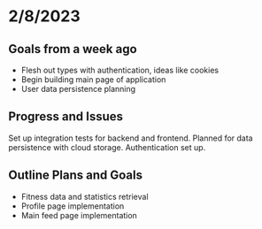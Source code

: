 # 2/8/2023 
## Goals from a week ago
- Flesh out types with authentication, ideas like cookies
- Begin building main page of application
- User data persistence planning

## Progress and Issues 
Set up integration tests for backend and frontend. Planned for data persistence with cloud storage. Authentication set up.   

## Outline Plans and Goals
- Fitness data and statistics retrieval 
- Profile page implementation
- Main feed page implementation
